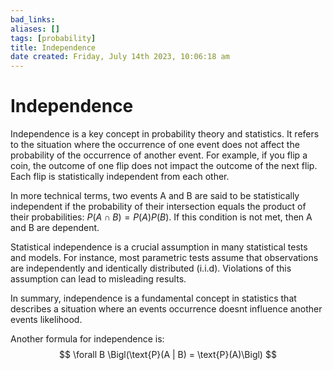 ```yaml
---
bad_links: 
aliases: []
tags: [probability]
title: Independence
date created: Friday, July 14th 2023, 10:06:18 am
---
```

# Independence

Independence is a key concept in probability theory and statistics. It refers to the situation where the occurrence of one event does not affect the probability of the occurrence of another event. For example, if you flip a coin, the outcome of one flip does not impact the outcome of the next flip. Each flip is statistically independent from each other.

In more technical terms, two events A and B are said to be statistically independent if the probability of their intersection equals the product of their probabilities: $P(A \cap B) = P(A)P(B)$. If this condition is not met, then A and B are dependent.

Statistical independence is a crucial assumption in many statistical tests and models. For instance, most parametric tests assume that observations are independently and identically distributed (i.i.d). Violations of this assumption can lead to misleading results.

In summary, independence is a fundamental concept in statistics that describes a situation where an events occurrence doesnt influence another events likelihood. 

Another formula for independence is:
$$
\forall B \Bigl(\text{P}(A | B) = \text{P}(A)\Bigl)
$$